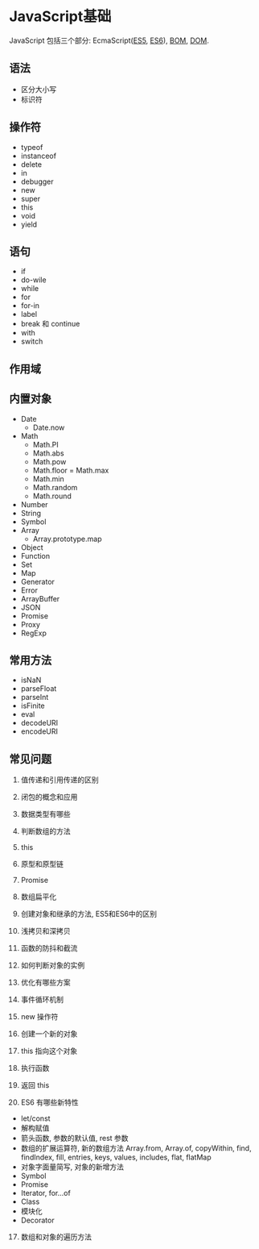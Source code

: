 # JavaScript基础

JavaScript 包括三个部分: EcmaScript([ES5](./es5/), [ES6](./es6/)), [BOM](./bom), [DOM](./dom).

## 语法

- 区分大小写
- 标识符

## 操作符

- typeof
- instanceof
- delete
- in
- debugger
- new
- super
- this
- void
- yield

## 语句

- if
- do-wile
- while
- for
- for-in
- label
- break 和 continue
- with
- switch

## 作用域

## 内置对象

- Date
  - Date.now
- Math
  - Math.PI
  - Math.abs
  - Math.pow
  - Math.floor
  = Math.max
  - Math.min
  - Math.random
  - Math.round
- Number
- String
- Symbol
- Array
  - Array.prototype.map
- Object
- Function
- Set
- Map
- Generator
- Error
- ArrayBuffer
- JSON
- Promise
- Proxy
- RegExp

## 常用方法

- isNaN
- parseFloat
- parseInt
- isFinite
- eval
- decodeURI
- encodeURI

## 常见问题

1. 值传递和引用传递的区别

2. 闭包的概念和应用

3. 数据类型有哪些

4. 判断数组的方法

5. this

6. 原型和原型链

7. Promise

8. 数组扁平化

9. 创建对象和继承的方法, ES5和ES6中的区别

10. 浅拷贝和深拷贝

11. 函数的防抖和截流

12. 如何判断对象的实例

13. 优化有哪些方案

14. 事件循环机制

15. new 操作符

1. 创建一个新的对象
1. this 指向这个对象
1. 执行函数
1. 返回 this

16. ES6 有哪些新特性

- let/const
- 解构赋值
- 箭头函数, 参数的默认值, rest 参数
- 数组的扩展运算符, 新的数组方法 Array.from, Array.of, copyWithin, find, findIndex, fill, entries, keys, values, includes, flat, flatMap
- 对象字面量简写, 对象的新增方法
- Symbol
- Promise
- Iterator, for...of
- Class
- 模块化
- Decorator

17. 数组和对象的遍历方法
